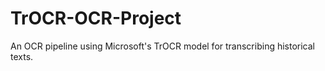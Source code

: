 # TrOCR-OCR-Project
An OCR pipeline using Microsoft's TrOCR model for transcribing historical texts.
